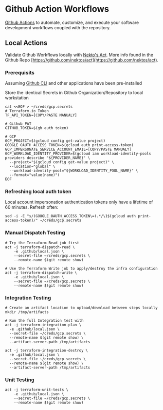 # Github Action Workflows

[Github Actions](https://docs.github.com/en/actions) to automate, customize, and execute your software development workflows coupled with the repository.

## Local Actions

Validate Github Workflows locally with [Nekto's Act](https://nektosact.com/introduction.html). More info found in the Github Repo [https://github.com/nektos/act](https://github.com/nektos/act).

### Prerequisits
Assuming [Github CLI](https://github.com/cli/cli?tab=readme-ov-file#installation) and other applications have been pre-installed

Store the identical Secrets in Github Organization/Repository to local workstation

```
cat <<EOF > ~/creds/gcp.secrets
# Terraform.io Token
TF_API_TOKEN=[COPY/PASTE MANUALY]

# Github PAT
GITHUB_TOKEN=$(gh auth token)

# GCP
GCP_PROJECT=$(gcloud config get-value project)
GOOGLE_OAUTH_ACCESS_TOKEN=$(gcloud auth print-access-token)
GCP_IMPERSONATE_SERVICE_ACCOUNT_EMAIL=[COPY/PASTE MANUALY]
GCP_WORKLOAD_IDENTITY_PROVIDER=$(gcloud iam workload-identity-pools providers describe "${PROVIDER_NAME}" \
  --project="$(gcloud config get-value project)" \
  --location="global" \
  --workload-identity-pool="${WORKLOAD_IDENTITY_POOL_NAME}" \
  --format="value(name)")
EOF
```

### Refreshing local auth token
Local account impersonation authentication tokens only have a lifetime of 60 minutes.
Refresh often:

```
sed -i -E "s/(GOOGLE_OAUTH_ACCESS_TOKEN\=).*/\1$(gcloud auth print-access-token)/" ~/creds/gcp.secrets
```

### Manual Dispatch Testing

```
# Try the Terraform Read job first
act -j terraform-dispatch-read \
    -e .github/local.json \
    --secret-file ~/creds/gcp.secrets \
    --remote-name $(git remote show)

# Use the Terraform Write job to apply/destroy the infra configuration
act -j terraform-dispatch-write \
    -e .github/local.json \
    --secret-file ~/creds/gcp.secrets \
    --remote-name $(git remote show)
```

### Integration Testing

```
# Create an artifact location to upload/download between steps locally
mkdir /tmp/artifacts

# Run the full Integration test with
act -j terraform-integration-plan \
  -e .github/local.json \
  --secret-file ~/creds/gcp.secrets \
  --remote-name $(git remote show) \
  --artifact-server-path /tmp/artifacts

act -j terraform-integration-destroy \
  -e .github/local.json \
  --secret-file ~/creds/gcp.secrets \
  --remote-name $(git remote show) \
  --artifact-server-path /tmp/artifacts

```

### Unit Testing

```
act -j terraform-unit-tests \
    -e .github/local.json \
    --secret-file ~/creds/gcp.secrets \
    --remote-name $(git remote show)
```